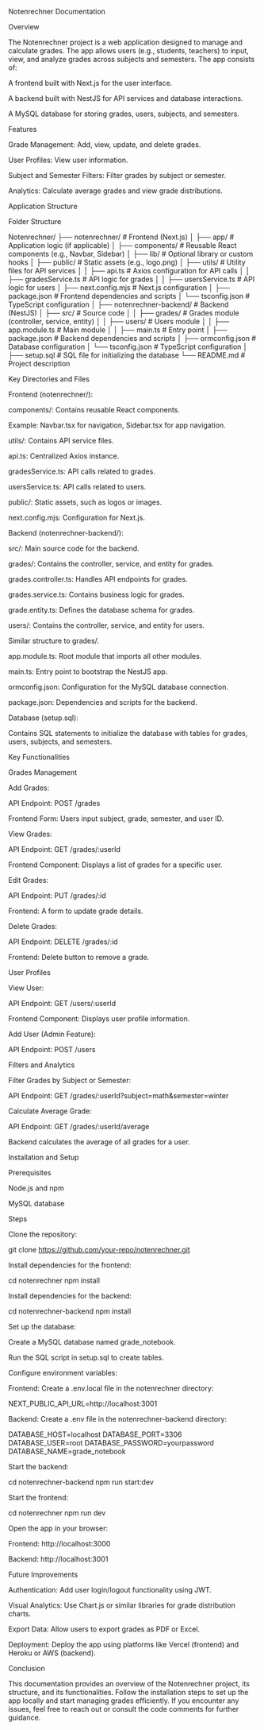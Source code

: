 Notenrechner Documentation

Overview

The Notenrechner project is a web application designed to manage and calculate grades. The app allows users (e.g., students, teachers) to input, view, and analyze grades across subjects and semesters. The app consists of:

A frontend built with Next.js for the user interface.

A backend built with NestJS for API services and database interactions.

A MySQL database for storing grades, users, subjects, and semesters.

Features

Grade Management: Add, view, update, and delete grades.

User Profiles: View user information.

Subject and Semester Filters: Filter grades by subject or semester.

Analytics: Calculate average grades and view grade distributions.

Application Structure

Folder Structure

Notenrechner/
├── notenrechner/               # Frontend (Next.js)
│   ├── app/                   # Application logic (if applicable)
│   ├── components/            # Reusable React components (e.g., Navbar, Sidebar)
│   ├── lib/                   # Optional library or custom hooks
│   ├── public/                # Static assets (e.g., logo.png)
│   ├── utils/                 # Utility files for API services
│   │   ├── api.ts             # Axios configuration for API calls
│   │   ├── gradesService.ts   # API logic for grades
│   │   ├── usersService.ts    # API logic for users
│   ├── next.config.mjs        # Next.js configuration
│   ├── package.json           # Frontend dependencies and scripts
│   └── tsconfig.json          # TypeScript configuration
│
├── notenrechner-backend/      # Backend (NestJS)
│   ├── src/                   # Source code
│   │   ├── grades/            # Grades module (controller, service, entity)
│   │   ├── users/             # Users module
│   │   ├── app.module.ts      # Main module
│   │   ├── main.ts            # Entry point
│   ├── package.json           # Backend dependencies and scripts
│   ├── ormconfig.json         # Database configuration
│   └── tsconfig.json          # TypeScript configuration
│
├── setup.sql                  # SQL file for initializing the database
└── README.md                  # Project description

Key Directories and Files

Frontend (notenrechner/):

components/: Contains reusable React components.

Example: Navbar.tsx for navigation, Sidebar.tsx for app navigation.

utils/: Contains API service files.

api.ts: Centralized Axios instance.

gradesService.ts: API calls related to grades.

usersService.ts: API calls related to users.

public/: Static assets, such as logos or images.

next.config.mjs: Configuration for Next.js.

Backend (notenrechner-backend/):

src/: Main source code for the backend.

grades/: Contains the controller, service, and entity for grades.

grades.controller.ts: Handles API endpoints for grades.

grades.service.ts: Contains business logic for grades.

grade.entity.ts: Defines the database schema for grades.

users/: Contains the controller, service, and entity for users.

Similar structure to grades/.

app.module.ts: Root module that imports all other modules.

main.ts: Entry point to bootstrap the NestJS app.

ormconfig.json: Configuration for the MySQL database connection.

package.json: Dependencies and scripts for the backend.

Database (setup.sql):

Contains SQL statements to initialize the database with tables for grades, users, subjects, and semesters.

Key Functionalities

Grades Management

Add Grades:

API Endpoint: POST /grades

Frontend Form: Users input subject, grade, semester, and user ID.

View Grades:

API Endpoint: GET /grades/:userId

Frontend Component: Displays a list of grades for a specific user.

Edit Grades:

API Endpoint: PUT /grades/:id

Frontend: A form to update grade details.

Delete Grades:

API Endpoint: DELETE /grades/:id

Frontend: Delete button to remove a grade.

User Profiles

View User:

API Endpoint: GET /users/:userId

Frontend Component: Displays user profile information.

Add User (Admin Feature):

API Endpoint: POST /users

Filters and Analytics

Filter Grades by Subject or Semester:

API Endpoint: GET /grades/:userId?subject=math&semester=winter

Calculate Average Grade:

API Endpoint: GET /grades/:userId/average

Backend calculates the average of all grades for a user.

Installation and Setup

Prerequisites

Node.js and npm

MySQL database

Steps

Clone the repository:

git clone https://github.com/your-repo/notenrechner.git

Install dependencies for the frontend:

cd notenrechner
npm install

Install dependencies for the backend:

cd notenrechner-backend
npm install

Set up the database:

Create a MySQL database named grade_notebook.

Run the SQL script in setup.sql to create tables.

Configure environment variables:

Frontend: Create a .env.local file in the notenrechner directory:

NEXT_PUBLIC_API_URL=http://localhost:3001

Backend: Create a .env file in the notenrechner-backend directory:

DATABASE_HOST=localhost
DATABASE_PORT=3306
DATABASE_USER=root
DATABASE_PASSWORD=yourpassword
DATABASE_NAME=grade_notebook

Start the backend:

cd notenrechner-backend
npm run start:dev

Start the frontend:

cd notenrechner
npm run dev

Open the app in your browser:

Frontend: http://localhost:3000

Backend: http://localhost:3001

Future Improvements

Authentication: Add user login/logout functionality using JWT.

Visual Analytics: Use Chart.js or similar libraries for grade distribution charts.

Export Data: Allow users to export grades as PDF or Excel.

Deployment: Deploy the app using platforms like Vercel (frontend) and Heroku or AWS (backend).

Conclusion

This documentation provides an overview of the Notenrechner project, its structure, and its functionalities. Follow the installation steps to set up the app locally and start managing grades efficiently. If you encounter any issues, feel free to reach out or consult the code comments for further guidance.